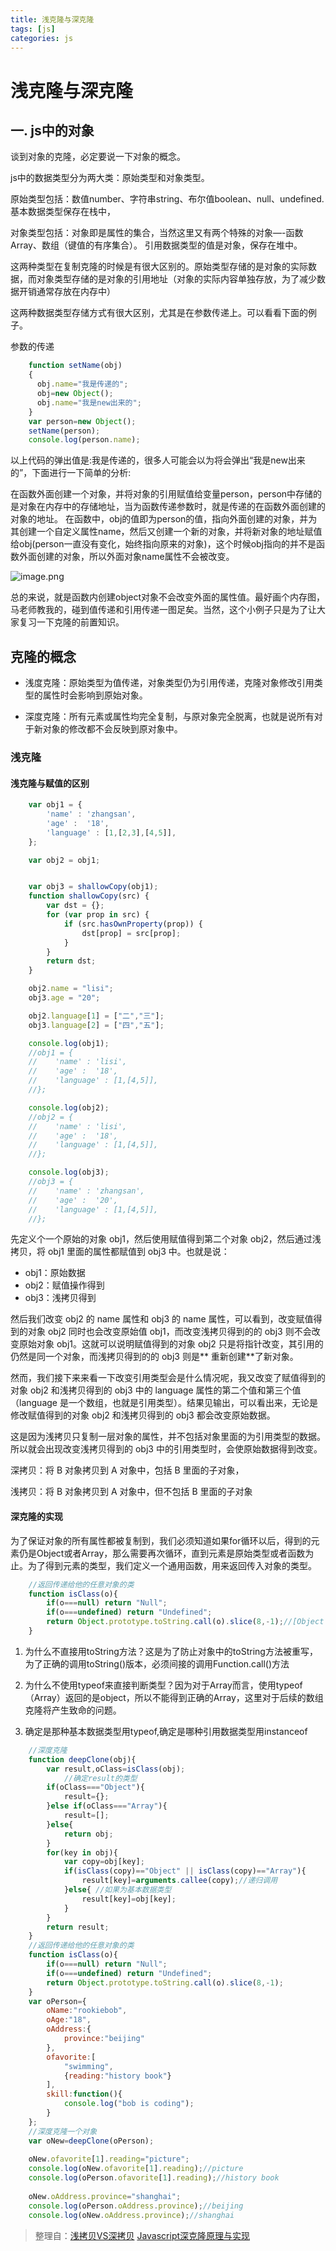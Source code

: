 ```yaml
---
title: 浅克隆与深克隆
tags: [js]
categories: js
---
```


# 浅克隆与深克隆

## 一. js中的对象

谈到对象的克隆，必定要说一下对象的概念。

js中的数据类型分为两大类：原始类型和对象类型。

原始类型包括：数值number、字符串string、布尔值boolean、null、undefined.
基本数据类型保存在栈中，

对象类型包括：对象即是属性的集合，当然这里又有两个特殊的对象—-函数Array、数组（键值的有序集合）。
引用数据类型的值是对象，保存在堆中。

这两种类型在复制克隆的时候是有很大区别的。原始类型存储的是对象的实际数据，而对象类型存储的是对象的引用地址（对象的实际内容单独存放，为了减少数据开销通常存放在内存中）

这两种数据类型存储方式有很大区别，尤其是在参数传递上。可以看看下面的例子。

参数的传递

```js
    function setName(obj)
    { 
      obj.name="我是传递的"; 
      obj=new Object(); 
      obj.name="我是new出来的"; 
    } 
    var person=new Object(); 
    setName(person); 
    console.log(person.name);
```

以上代码的弹出值是:我是传递的，很多人可能会以为将会弹出“我是new出来的”，下面进行一下简单的分析:

在函数外面创建一个对象，并将对象的引用赋值给变量person，person中存储的是对象在内存中的存储地址，当为函数传递参数时，就是传递的在函数外面创建的对象的地址。
在函数中，obj的值即为person的值，指向外面创建的对象，并为其创建一个自定义属性name，然后又创建一个新的对象，并将新对象的地址赋值给obj(person一直没有变化，始终指向原来的对象)，这个时候obj指向的并不是函数外面创建的对象，所以外面对象name属性不会被改变。

![image.png](http://upload-images.jianshu.io/upload_images/4869616-3d98896d160e73b8.png?imageMogr2/auto-orient/strip%7CimageView2/2/w/1240)

总的来说，就是函数内创建object对象不会改变外面的属性值。最好画个内存图，马老师教我的，碰到值传递和引用传递一图足矣。当然，这个小例子只是为了让大家复习一下克隆的前置知识。

## 克隆的概念

* 浅度克隆：原始类型为值传递，对象类型仍为引用传递，克隆对象修改引用类型的属性时会影响到原始对象。

* 深度克隆：所有元素或属性均完全复制，与原对象完全脱离，也就是说所有对于新对象的修改都不会反映到原对象中。

### 浅克隆

#### 浅克隆与赋值的区别

```js
    var obj1 = {
        'name' : 'zhangsan',
        'age' :  '18',
        'language' : [1,[2,3],[4,5]],
    };

    var obj2 = obj1;


    var obj3 = shallowCopy(obj1);
    function shallowCopy(src) {
        var dst = {};
        for (var prop in src) {
            if (src.hasOwnProperty(prop)) {
                dst[prop] = src[prop];
            }
        }
        return dst;
    }

    obj2.name = "lisi";
    obj3.age = "20";

    obj2.language[1] = ["二","三"];
    obj3.language[2] = ["四","五"];

    console.log(obj1);  
    //obj1 = {
    //    'name' : 'lisi',
    //    'age' :  '18',
    //    'language' : [1,[4,5]],
    //};

    console.log(obj2);
    //obj2 = {
    //    'name' : 'lisi',
    //    'age' :  '18',
    //    'language' : [1,[4,5]],
    //};

    console.log(obj3);
    //obj3 = {
    //    'name' : 'zhangsan',
    //    'age' :  '20',
    //    'language' : [1,[4,5]],
    //};
```

先定义个一个原始的对象 obj1，然后使用赋值得到第二个对象 obj2，然后通过浅拷贝，将 obj1 里面的属性都赋值到 obj3 中。也就是说：

* obj1：原始数据
* obj2：赋值操作得到
* obj3：浅拷贝得到

然后我们改变 obj2 的 name 属性和 obj3 的 name 属性，可以看到，改变赋值得到的对象  obj2 同时也会改变原始值 obj1，而改变浅拷贝得到的的 obj3 则不会改变原始对象 obj1。这就可以说明赋值得到的对象 obj2 只是将指针改变，其引用的仍然是同一个对象，而浅拷贝得到的的 obj3 则是** 重新创建**了新对象。

然而，我们接下来来看一下改变引用类型会是什么情况呢，我又改变了赋值得到的对象 obj2 和浅拷贝得到的 obj3 中的 language 属性的第二个值和第三个值（language 是一个数组，也就是引用类型）。结果见输出，可以看出来，无论是修改赋值得到的对象 obj2 和浅拷贝得到的 obj3 都会改变原始数据。

这是因为浅拷贝只复制一层对象的属性，并不包括对象里面的为引用类型的数据。所以就会出现改变浅拷贝得到的 obj3 中的引用类型时，会使原始数据得到改变。

深拷贝：将 B 对象拷贝到 A 对象中，包括 B 里面的子对象，

浅拷贝：将 B 对象拷贝到 A 对象中，但不包括 B 里面的子对象

#### 深克隆的实现

为了保证对象的所有属性都被复制到，我们必须知道如果for循环以后，得到的元素仍是Object或者Array，那么需要再次循环，直到元素是原始类型或者函数为止。为了得到元素的类型，我们定义一个通用函数，用来返回传入对象的类型。

```js
    //返回传递给他的任意对象的类
    function isClass(o){
        if(o===null) return "Null";
        if(o===undefined) return "Undefined";
        return Object.prototype.toString.call(o).slice(8,-1);//[Object Array] =>Array
    }
```

1. 为什么不直接用toString方法？这是为了防止对象中的toString方法被重写，为了正确的调用toString()版本，必须间接的调用Function.call()方法

2. 为什么不使用typeof来直接判断类型？因为对于Array而言，使用typeof（Array）返回的是object，所以不能得到正确的Array，这里对于后续的数组克隆将产生致命的问题。

3. 确定是那种基本数据类型用typeof,确定是哪种引用数据类型用instanceof

```js
    //深度克隆
    function deepClone(obj){
        var result,oClass=isClass(obj);
            //确定result的类型
        if(oClass==="Object"){
            result={};
        }else if(oClass==="Array"){
            result=[];
        }else{
            return obj;
        }
        for(key in obj){
            var copy=obj[key]; 
            if(isClass(copy)=="Object" || isClass(copy)=="Array"){
                result[key]=arguments.callee(copy);//递归调用
            }else{ //如果为基本数据类型
                result[key]=obj[key];
            }
        }
        return result;
    }
    //返回传递给他的任意对象的类
    function isClass(o){
        if(o===null) return "Null";
        if(o===undefined) return "Undefined";
        return Object.prototype.toString.call(o).slice(8,-1);
    }
    var oPerson={
        oName:"rookiebob",
        oAge:"18",
        oAddress:{
            province:"beijing"
        },    
        ofavorite:[
            "swimming",
            {reading:"history book"}
        ],
        skill:function(){
            console.log("bob is coding");
        }
    };
    //深度克隆一个对象
    var oNew=deepClone(oPerson);
     
    oNew.ofavorite[1].reading="picture";
    console.log(oNew.ofavorite[1].reading);//picture
    console.log(oPerson.ofavorite[1].reading);//history book
     
    oNew.oAddress.province="shanghai";
    console.log(oPerson.oAddress.province);//beijing
    console.log(oNew.oAddress.province);//shanghai
```


>整理自：[浅拷贝VS深拷贝](http://www.jianshu.com/p/ddc2bc57be55)
[Javascript深克隆原理与实现](http://www.zyy1217.com/2017/01/05/Javascript%E6%B7%B1%E5%85%8B%E9%9A%86%E5%8E%9F%E7%90%86%E4%B8%8E%E5%AE%9E%E7%8E%B0/)


